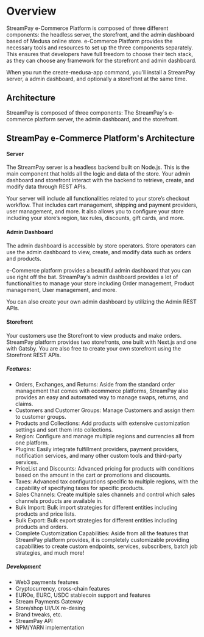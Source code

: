 # Overview

StreamPay e-Commerce Platform is composed of three different components: the headless server, the storefront, and the admin dashboard based of Medusa online store.
e-Commerce Platform provides the necessary tools and resources to set up the three components separately. This ensures that developers have full freedom to choose their tech stack, as they can choose any framework for the storefront and admin dashboard.

When you run the create-medusa-app command, you’ll install a StreamPay server, a admin dashboard, and optionally a storefront at the same time.

## Architecture

StreamPay is composed of three components: The StreamPay´s e-commerce platform server, the admin dashboard, and the storefront.


## StreamPay e-Commerce Platform's Architecture

#### Server
The StreamPay server is a headless backend built on Node.js. This is the main component that holds all the logic and data of the store. Your admin dashboard and storefront interact with the backend to retrieve, create, and modify data through REST APIs.

Your server will include all functionalities related to your store’s checkout workflow. That includes cart management, shipping and payment providers, user management, and more. It also allows you to configure your store including your store’s region, tax rules, discounts, gift cards, and more.

#### Admin Dashboard

The admin dashboard is accessible by store operators. Store operators can use the admin dashboard to view, create, and modify data such as orders and products.

e-Commerce platform provides a beautiful admin dashboard that you can use right off the bat. StreamPay's admin dashboard provides a lot of functionalities to manage your store including Order management, Product management, User management, and more.

You can also create your own admin dashboard by utilizing the Admin REST APIs.

#### Storefront

Your customers use the Storefront to view products and make orders. StreamPay platform provides two storefronts, one built with Next.js and one with Gatsby. You are also free to create your own storefront using the Storefront REST APIs.

##### Features:
- Orders, Exchanges, and Returns: Aside from the standard order management that comes with ecommerce platforms, StreamPay also provides an easy and automated way to manage swaps, returns, and claims.
- Customers and Customer Groups: Manage Customers and assign them to customer groups.
- Products and Collections: Add products with extensive customization settings and sort them into collections.
- Region: Configure and manage multiple regions and currencies all from one platform.
- Plugins: Easily integrate fulfillment providers, payment providers, notification services, and many other custom tools and third-party services.
- PriceList and Discounts: Advanced pricing for products with conditions based on the amount in the cart or promotions and discounts.
- Taxes: Advanced tax configurations specific to multiple regions, with the capability of specifying taxes for specific products.
- Sales Channels: Create multiple sales channels and control which sales channels products are available in.
- Bulk Import: Bulk import strategies for different entities including products and price lists.
- Bulk Export: Bulk export strategies for different entities including products and orders.
- Complete Customization Capabilities: Aside from all the features that StreamPay platform provides, it is completely customizable providing capabilities to create custom endpoints, services, subscribers, batch job strategies, and much more!

##### Development

- Web3 payments features
- Cryptocurrency, cross-chain features
- EUROe, EURC, USDC stablecoin support and features
- Stream Payments Gateway
- Store/shop UI/UX re-desing
- Brand tweaks, etc.
- StreamPay API
- NPM/YARN implementation

